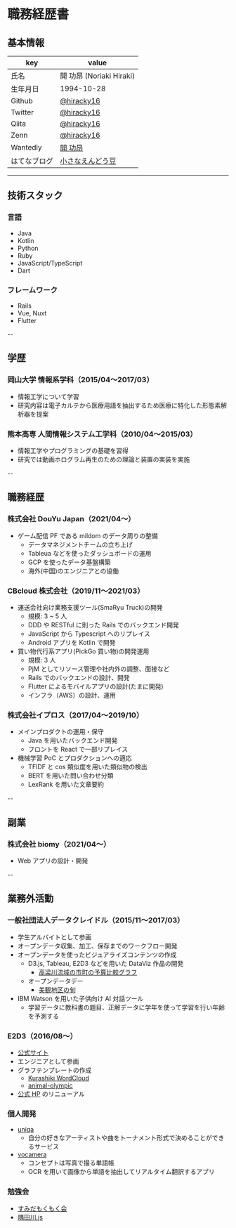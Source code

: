 # 職務経歴書

## 基本情報

| key          | value                                                              |
| ------------ | ------------------------------------------------------------------ |
| 氏名         | 開 功昂 (Noriaki Hiraki)                                           |
| 生年月日     | 1994-10-28                                                         |
| Github       | [@hiracky16](https://github.com/hiracky16)                         |
| Twitter      | [@hiracky16](https://twitter.com/hiracky16)                        |
| Qiita        | [@hiracky16](https://qiita.com/hiracky16)                          |
| Zenn         | [@hiracky16](https://zenn.dev/hiracky16)                           |
| Wantedly     | [開 功昂](https://www.wantedly.com/users/17916993?profile_v1=true) |
| はてなブログ | [小さなえんどう豆](https://h-piiice16.hatenablog.com/)             |

---

## 技術スタック

### 言語

- Java
- Kotlin
- Python
- Ruby
- JavaScript/TypeScript
- Dart

### フレームワーク

- Rails
- Vue, Nuxt
- Flutter

--

## 学歴

### 岡山大学 情報系学科（2015/04〜2017/03）

- 情報工学について学習
- 研究内容は電子カルテから医療用語を抽出するため医療に特化した形態素解析器を提案

### 熊本高専 人間情報システム工学科（2010/04〜2015/03）

- 情報工学やプログラミングの基礎を習得
- 研究では動画ホログラム再生のための理論と装置の実装を実施

--

## 職務経歴

### 株式会社 DouYu Japan（2021/04〜）

- ゲーム配信 PF である mildom のデータ周りの整備
  - データマネジメントチームの立ち上げ
  - Tableua などを使ったダッシュボードの運用
  - GCP を使ったデータ基盤構築
  - 海外(中国)のエンジニアとの協働

### CBcloud 株式会社（2019/11〜2021/03）

- 運送会社向け業務支援ツール(SmaRyu Truck)の開発
  - 規模: 3 ~ 5 人
  - DDD や RESTful に則った Rails でのバックエンド開発
  - JavaScript から Typescript へのリプレイス
  - Android アプリを Kotlin で開発
- 買い物代行系アプリ(PickGo 買い物)の開発運用
  - 規模: 3 人
  - PjM としてリソース管理や社内外の調整、面接など
  - Rails でのバックエンドの設計、開発
  - Flutter によるモバイルアプリの設計(たまに開発)
  - インフラ（AWS）の設計、運用

### 株式会社イプロス（2017/04〜2019/10）

- メインプロダクトの運用・保守
  - Java を用いたバックエンド開発
  - フロントを React で一部リプレイス
- 機械学習 PoC とプロダクションへの適応
  - TFIDF と cos 類似度を用いた類似物の検出
  - BERT を用いた問い合わせ分類
  - LexRank を用いた文章要約

--

## 副業

### 株式会社 biomy（2021/04〜）
- Web アプリの設計・開発

--

## 業務外活動
### 一般社団法人データクレイドル（2015/11〜2017/03）

- 学生アルバイトとして参画
- オープンデータ収集、加工、保存までのワークフロー開発
- オープンデータを使ったビジュアライズコンテンツの作成
	- D3.js, Tableau, E2D3 などを用いた DataViz 作品の開発
		- [高梁川流域の市町の予算比較グラフ](http://hiracky16.github.io/takahashi_yosan/)
	- オープンデータデー
		- [美観地区の旬](https://hiracky16.github.io/2016-0305-IODD/#/)
- IBM Watson を用いた子供向け AI 対話ツール
	- 学習データに教科書の題目、正解データに学年を使って学習を行い年齢を予測する

### E2D3（2016/08〜）

- [公式サイト](http://e2d3.org/)
- エンジニアとして参画
- グラフテンプレートの作成
	- [Kurashiki WordCloud](https://a.e2d3.org/chart.html#kurashiki_wordcloud!js!csv)
	- [animal-olympic](https://a.e2d3.org/chart.html#animal-olympic-2!js!csv)
- [公式 HP](http://e2d3.org/) のリニューアル

### 個人開発

- [uniqa](https://www.uniqa.site/)
  - 自分の好きなアーティストや曲をトーナメント形式で決めることができるサービス
- [vocamera](https://github.com/hiracky16/vocamera)
  - コンセプトは写真で撮る単語帳
  - OCR を用いて画像から単語を抽出してリアルタイム翻訳するアプリ

### 勉強会

- [すみだもくもく会](https://sumida-mokumoku.connpass.com/)
- [隅田川.js](https://sumidagawajs.connpass.com/)

